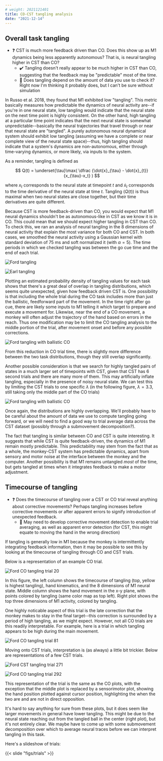 ```yaml
---
# weight: 2021121401
title: CO-CST tangling analysis
date: "2021-12-14"
---
```


## Overall task tangling

- :question: CST is much more feedback driven than CO. Does this show up as M1 dynamics being less apparently autonomous? That is, is neural tangling higher in CST than CO?
    - :heavy_check_mark: Tangling doesn't really appear to be much higher in CST than CO, suggesting that the feedback may be "predictable" most of the time. 
    - :speech_balloon: Does tangling depend on the amount of data you use to check it? Right now I'm thinking it probably does, but I can't be sure without simulation

In Russo et al. 2018, they found that M1 exhibited low "tangling". This metric basically measures how predictable the dynamics of neural activity are--if you're in one neural state, low tangling would indicate that the neural state on the next time point is highly consistent. On the other hand, high tangling at a particular time point indicates that the next neural state is somewhat unpredictable--basically the neural trajectories that travel through or near that neural state are "tangled". A purely autonomous neural dynamical system should exhibit low tangling (assuming we have a complete or near complete view of the neural state space)--thus, high tangling should indicate that a system's dynamics are non-autonomous, either through time-varying dynamics, or more likely, via inputs to the system. 

As a reminder, tangling is defined as

$$ Q(t) = \underset{\tau}\max( \dfrac {\dot{x}_{\tau} - \dot{x}_{t}} {x_{\tau}-x_t} ) $$

where $x_{t}$ corresponds to the neural state at timepoint $t$ and $\dot{x}_t$ corresponds to the time derivative of the neural state at time $t$. Tangling ($Q(t)$) is thus maximal when two neural states are close together, but their time derivatives are quite different.

Because CST is more feedback-driven than CO, you would expect that M1 neural dynamics shouldn't be as autonomous-like in CST as we know it is in CO. This could mean that we should expect higher tangling in CST than CO. To check this, we ran an analysis of neural tangling in the 8 dimensions of neural activity that explain the most variance for both CO and CST. In both cases, we smoothed the neural activity using a Gaussian kernel with standard deviation of 75 ms and soft normalized it (with $\alpha=5$). The time periods in which we checked tangling was between the go cue time and the end of each trial.

![Ford tangling](figs/20211207_Ford20180627_tangling_density_fullCST_longCO.png)

![Earl tangling](figs/20211207_Earl20190716_tangling_density.png)

Plotting an estimated probability density of tangling values for each task shows that there's a great deal of overlap in tangling distributions, which seems quite unexpected, given how feedback driven CST is. One possibility is that including the whole trial during the CO task includes more than just the ballistic, feedforward part of the movement. In the time right after go cue, there are likely some inputs to M1 telling it which target to prepare and execute a movement for. Likewise, near the end of a CO movement, a monkey will often adjust the trajectory of the hand based on errors in the reach. Thus one modification may be to limit the CO tangling analysis to the middle portion of the trial, after movement onset and before any possible corrections.

![Ford tangling with ballistic CO](figs/20211207_Ford20180627_tangling_density_fullCST.png)

From this reduction in CO trial time, there is slightly more difference between the two task distributions, though they still overlap significantly.

Another possible consideration is that we search for highly tangled pairs of states in a much larger set of timepoints with CST, given that CST has 6 second trials and there are many more of them. This may artificially inflate tangling, especially in the presence of noisy neural state. We can test this by limiting the CST trials to one specific $\lambda$ (in the following figure, $\lambda = 3.3$, still taking only the middle part of the CO trials)

![Ford tangling with ballistic CO](figs/20211207_Ford20180627_tangling_density_lambda3.3.png)

Once again, the distributions are highly overlapping. We'll probably have to be careful about the amount of data we use to compute tangling going forward, or we will need to find a good way to trial average data across the CST dataset (possibly through a submovement decomposition?).

The fact that tangling is similar between CO and CST is quite interesting. It suggests that while CST is quite feedback-driven, the dynamics of M1 remain mostly predictable. This predictability may stem from the fact that as a whole, the monkey-CST system has predictable dynamics, apart from sensory and motor noise at the interface between the monkey and the computer. Another possibility is that M1 remains untangled *most* of the time, but gets tangled at times when it integrates feedback to make a motor adjustment.

## Timecourse of tangling

- :question: Does the timecourse of tangling over a CST or CO trial reveal anything about corrective movements? Perhaps tangling increases before corrective movements or after apparent errors to signify introduction of unexpected feedback.
    - :speech_balloon: May need to develop corrective movement detection to enable trial averaging, as well as apparent error detection (for CST, this might equate to moving the hand in the wrong direction)

If tangling is generally low in M1 because the monkey is intermittently integrating feedback information, then it may be possible to see this by looking at the timecourse of tangling through CO and CST trials.

Below is a representation of an example CO trial.

![Ford CO tangling trial 20](figs/trials/20211208_Ford20180627_COtangling_trial20.png)

In this figure, the left column shows the timecourse of tangling (top, yellow is highest tangling), hand kinematics, and the 8 dimensions of M1 neural state. Middle column shows the hand movement in the x-y plane, with points colored by tangling (same color map as top left). Right plot shows the top three dimensions of M1 activity, colored by tangling.

One highly noticable aspect of this trial is the late correction that the monkey makes to stay in the final target--this correction is surrounded by a period of high tangling, as we might expect. However, not all CO trials are this readily interpretable. For example, here is a trial in which tangling appears to be high during the main movement.

![Ford CO tangling trial 81](figs/trials/20211208_Ford20180627_COtangling_trial81.png)

Moving onto CST trials, interpretation is (as always) a little bit trickier. Below are representations of a few CST trials.

![Ford CST tangling trial 271](figs/trials/20211208_Ford20180627_CSTtangling_trial271.png)

![Ford CO tangling trial 292](figs/trials/20211208_Ford20180627_CSTtangling_trial292.png)

This representation of the trial is the same as the CO plots, with the exception that the middle plot is replaced by a sensorimotor plot, showing the hand position plotted against cursor position, highlighting the when the two are and are not in direct opposition.

It's hard to say anything for sure from these plots, but it does seem like larger movements in general have lower tangling. This might be due to the neural state reaching out from the tangled ball in the center (right plot), but it's not entirely clear. We maybe have to come up with some submovement decomposition over which to average neural traces before we can interpret tangling in this task.

Here's a slideshow of trials:

{{< slide "figs/trials"  >}}
